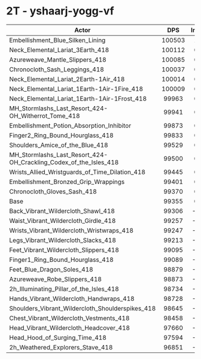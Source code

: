# 2T - yshaarj-yogg-vf
| Actor | DPS | Increase |
|---|:---:|:---:|
|Embellishment_Blue_Silken_Lining|100503|1.16%|
|Neck_Elemental_Lariat_3Earth_418|100112|0.76%|
|Azureweave_Mantle_Slippers_418|100085|0.73%|
|Chronocloth_Sash_Leggings_418|100037|0.69%|
|Neck_Elemental_Lariat_2Earth-1Air_418|100014|0.66%|
|Neck_Elemental_Lariat_1Earth-1Air-1Fire_418|100009|0.66%|
|Neck_Elemental_Lariat_1Earth-1Air-1Frost_418|99963|0.61%|
|MH_Stormlashs_Last_Resort_424-OH_Witherrot_Tome_418|99941|0.59%|
|Embellishment_Potion_Absorption_Inhibitor|99873|0.52%|
|Finger2_Ring_Bound_Hourglass_418|99833|0.48%|
|Shoulders_Amice_of_the_Blue_418|99529|0.17%|
|MH_Stormlashs_Last_Resort_424-OH_Crackling_Codex_of_the_Isles_418|99500|0.15%|
|Wrists_Allied_Wristguards_of_Time_Dilation_418|99445|0.09%|
|Embellishment_Bronzed_Grip_Wrappings|99401|0.05%|
|Chronocloth_Gloves_Sash_418|99370|0.01%|
|Base|99355|0.00%|
|Back_Vibrant_Wildercloth_Shawl_418|99306|-0.05%|
|Waist_Vibrant_Wildercloth_Girdle_418|99257|-0.10%|
|Wrists_Vibrant_Wildercloth_Wristwraps_418|99247|-0.11%|
|Legs_Vibrant_Wildercloth_Slacks_418|99213|-0.14%|
|Feet_Vibrant_Wildercloth_Slippers_418|99095|-0.26%|
|Finger1_Ring_Bound_Hourglass_418|99089|-0.27%|
|Feet_Blue_Dragon_Soles_418|98879|-0.48%|
|Azureweave_Robe_Slippers_418|98873|-0.49%|
|2h_Illuminating_Pillar_of_the_Isles_418|98734|-0.62%|
|Hands_Vibrant_Wildercloth_Handwraps_418|98728|-0.63%|
|Shoulders_Vibrant_Wildercloth_Shoulderspikes_418|98645|-0.71%|
|Chest_Vibrant_Wildercloth_Vestments_418|98458|-0.90%|
|Head_Vibrant_Wildercloth_Headcover_418|97660|-1.71%|
|Head_Hood_of_Surging_Time_418|97594|-1.77%|
|2h_Weathered_Explorers_Stave_418|96851|-2.52%|
